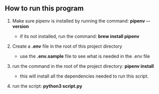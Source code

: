 ## How to run this program

1. Make sure pipenv is installed by running the command: **pipenv --version**
    - if its not installed, run the command: **brew install pipenv**

2. Create a **.env** file in the root of this project directory
    - use the **.env.sample** file to see what is needed in the .env file

3. run the command in the root of the project directory: **pipenv install**
    - this will install all the dependencies needed to run this script.

4. run the script: **python3 script.py**